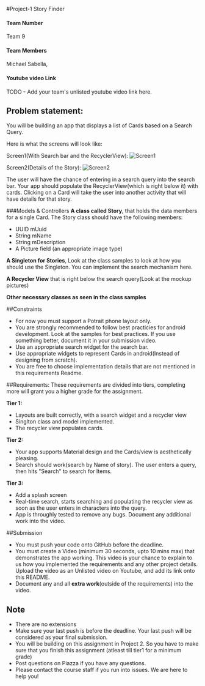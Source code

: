 #Project-1 Story Finder
#### Team Number
Team 9
#### Team Members
Michael Sabella,
#### Youtube video Link
TODO - Add your team's unlisted youtube video link here.

## Problem statement:
You will be building an app that displays a list of Cards based on a Search Query.

Here is what the screens will look like:

Screen1(With Search bar and the RecyclerView): 
![Screen1](/imgs/screen1.png?raw=true "")

Screen2(Details of the Story): 
![Screen2](/imgs/screen2.png?raw=true "")

The user will have the chance of entering in a search query into the search bar. Your app should populate the RecyclerView(which is right below it) with cards. Clicking on a Card will take the user into another activity that will have details for that story.


###Models & Controllers
**A class called Story**, that holds the data members for a single Card. The Story class should have the following members:

* UUID mUuid
* String mName
* String mDescription
* A Picture field (an appropriate image type)

**A Singleton for Stories**, Look at the class samples to look at how you should use the Singleton. You can implement the search mechanism here.

**A Recycler View** that is right below the search query(Look at the mockup pictures)

**Other necessary classes as seen in the class samples**

##Constraints
* For now you must support a Potrait phone layout only.
* You are strongly recommended to follow best practicies for android development. Look at the samples for best practices. If you use something better, document it in your submission video.
* Use an appropriate search widget for the search bar.
* Use appropriate widgets to represent Cards in android(Instead of designing from scratch).
* You are free to choose implementation details that are not mentioned in this requirements Readme.


##Requirements:
These requirements are divided into tiers, completing more will grant you a higher grade for the assignment.

**Tier 1:**

* Layouts are built correctly, with a search widget and a recycler view
* Singlton class and model implemented.
* The recycler view populates cards.

**Tier 2:**

* Your app supports Material design and the Cards/view is aesthetically pleasing.
* Search should work(search by Name of story). The user enters a query, then hits "Search" to search for Items.

**Tier 3:**

* Add a splash screen
* Real-time search, starts searching and populating the recycler view as soon as the user enters in characters into the query.
* App is throughly tested to remove any bugs. Document any additional work into the video.


##Submission
* You must push your code onto GitHub before the deadline.
* You must create a Video (minimum 30 seconds, upto 10 mins max) that demonstrates the app working. This video is your chance to explain to us how you implemented the requirements and any other project details. Upload the video as an Unlisted video on Youtube, and add its link onto this README.
* Document any and all **extra work**(outside of the requirements) into the video.


## Note
* There are no extensions
* Make sure your last push is before the deadline. Your last push will be considered as your final submission.
* You will be building on this assignment in Project 2. So you have to make sure that you finish this assignment (atleast till tier1 for a minimum grade)
* Post questions on Piazza if you have any questions.
* Please contact the course staff if you run into issues. We are here to help you!
